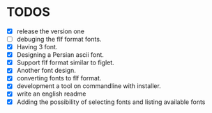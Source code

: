 # TODOS

- [X] release the version one
- [ ] debuging the flf format fonts.
- [x] Having 3 font.
- [x] Designing a Persian ascii font.
- [x] Support flf format similar to figlet.
- [x] Another font design.
- [x] converting fonts to flf format.
- [x] development a tool on commandline with installer.
- [x] write an english readme
- [x] Adding the possibility of selecting fonts and listing available fonts
